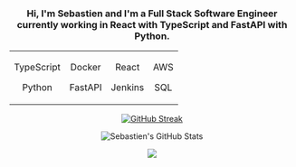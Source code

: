 <h3 align=center>
Hi, I'm Sebastien and I'm a Full Stack Software Engineer currently working in React with TypeScript and FastAPI with Python.
</h3>

<div align=center>
<table border="0">
        <tr>
            <td align=center vertical-align=center><p>TypeScript</p><p>Python</p></td>
            <td align=center vertical-align=center><p>Docker</p><p>FastAPI</p></td>
            <td align=center vertical-align=center><p>React</p><p>Jenkins</p></td>
            <td align=center vertical-align=center><p>AWS</p><p>SQL</p></td>
        </tr>
    </table>
</div>

<p align=center>
<a href="https://git.io/streak-stats"><img src="https://streak-stats.demolab.com?user=sebastienfauque&theme=dracula&hide_border=true" alt="GitHub Streak" /></a>
</p>

<p align=center href="https://github.com/sebastienfauque/sebastienfauque">
  <img align="center" src="https://github-readme-stats.vercel.app/api?username=sebastienfauque&show_icons=true&theme=dracula&count_private=true&hide_border=true" alt="Sebastien's GitHub Stats" />
</p>
<p align=center href="https://github.com/sebastienfauque/sebastienfauque">
  <img align="center" src="https://github-readme-stats.vercel.app/api/top-langs/?username=sebastienfauque&langs_count=10&layout=compact&theme=dracula&hide_border=true" />
</p>
